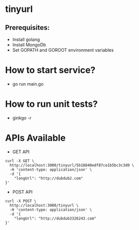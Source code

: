 # tinyurl

## Prerequisites:
- Install golang
- Install MongoDb
- Set GOPATH and GOROOT environment variables

# How to start service?
- go run main.go

# How to run unit tests?
- ginkgo -r

# APIs Available
- GET API

```
curl -X GET \
  http://localhost:3000/tinyurl/5b18840edf87ce1b5bc3c3d0 \
  -H 'content-type: application/json' \
  -d '{
	"longUrl": "http://dubdub2.com"
}'
```

- POST API

```
curl -X POST \
  http://localhost:3000/tinyurl \
  -H 'content-type: application/json' \
  -d '{
	"longUrl": "http://dubdub3326243.com"
}'
```
